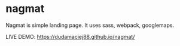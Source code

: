# nagmat

Nagmat is simple landing page. It uses sass, webpack, googlemaps.

LIVE DEMO: https://dudamaciej88.github.io/nagmat/
